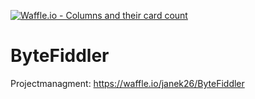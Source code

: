 [![Waffle.io - Columns and their card count](https://badge.waffle.io/janek26/ByteFiddler.png?columns=all)](https://waffle.io/janek26/ByteFiddler?utm_source=badge)
# ByteFiddler

Projectmanagment:
https://waffle.io/janek26/ByteFiddler